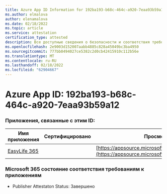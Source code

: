 ```yaml
---
title: Azure App ID Information for 192ba193-b68c-464c-a920-7eaa93b59a12
ms.author: elmalova
author: elenamalova
ms.date: 02/18/2022
ms.topic: article
ms.service: attestation
certification_type: attested
description: Все доступные сведения о безопасности и соответствия требованиям для 192ba193-b68c-464c-a920-7eaa93b59a12.
ms.openlocfilehash: 2e9003d152007aabb4885c828a45049bc3ba4950
ms.sourcegitcommit: 777bb0494027ce5382c2d0cb42415910c112b56e
ms.translationtype: MT
ms.contentlocale: ru-RU
ms.lasthandoff: 02/18/2022
ms.locfileid: "62904667"
---
```

# <a name="azure-app-id-192ba193-b68c-464c-a920-7eaa93b59a12"></a>Azure App ID: 192ba193-b68c-464c-a920-7eaa93b59a12


### <a name="apps-associated-with-this-id"></a>Приложения, связанные с этим ID:
| **Имя приложения** | **Сертифицировано** | **Просмотр в AppSource** |
|--------------|---------------|-----------------------|
| [EasyLife 365](https://docs.microsoft.com/microsoft-365-app-certification/forward/WA200003697) |  | [https://appsource.microsoft.com/product/office/WA200003697](https://appsource.microsoft.com/product/office/WA200003697) |

### <a name="microsoft-365-app-compliance-status"></a>Microsoft 365 состояние соответствия требованиям к приложениям
- Publisher Attestaton Status: Завершено
